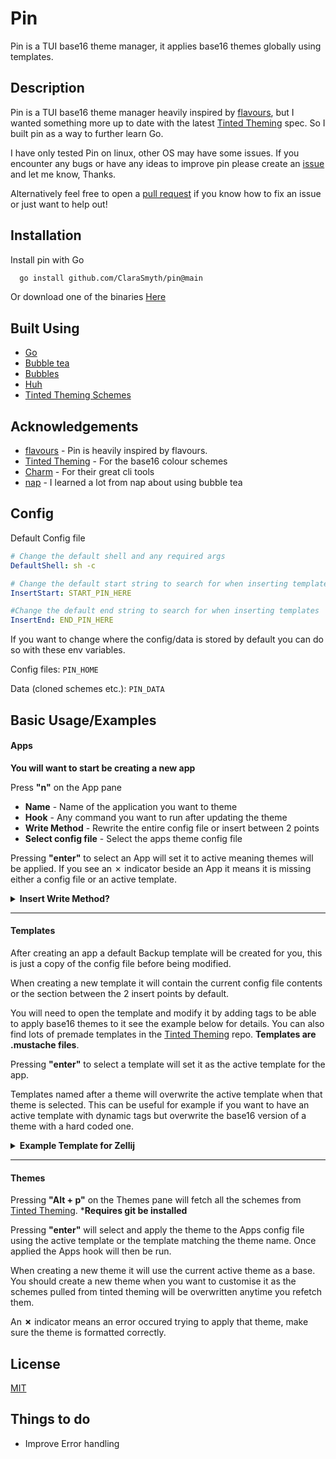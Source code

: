 # Pin

Pin is a TUI base16 theme manager, it applies base16 themes globally using templates.

## Description

Pin is a TUI base16 theme manager heavily inspired by [flavours](https://github.com/Misterio77/flavours), but I wanted something more up to date with the latest [Tinted Theming](https://github.com/tinted-theming) spec. So I built pin as a way to further learn Go.

I have only tested Pin on linux, other OS may have some issues. If you encounter any bugs or have any ideas to improve pin please create an [issue](https://github.com/ClaraSmyth/pin/issues) and let me know, Thanks.

Alternatively feel free to open a [pull request](https://github.com/ClaraSmyth/pin/pulls) if you know how to fix an issue or just want to help out!

## Installation

Install pin with Go

```bash
  go install github.com/ClaraSmyth/pin@main
```

Or download one of the binaries [Here](https://github.com/ClaraSmyth/pin/releases)

## Built Using

- [Go](https://go.dev/)
- [Bubble tea](https://github.com/charmbracelet/bubbletea)
- [Bubbles](https://github.com/charmbracelet/bubbles)
- [Huh](https://github.com/charmbracelet/huh) 
- [Tinted Theming Schemes](https://github.com/tinted-theming/schemes)

## Acknowledgements

- [flavours](https://github.com/Misterio77/flavours) - Pin is heavily inspired by flavours.
- [Tinted Theming](https://github.com/tinted-theming) - For the base16 colour schemes
- [Charm](https://charm.sh/) - For their great cli tools
- [nap](https://github.com/maaslalani/nap) - I learned a lot from nap about using bubble tea

## Config

Default Config file

```yaml
# Change the default shell and any required args
DefaultShell: sh -c

# Change the default start string to search for when inserting templates
InsertStart: START_PIN_HERE

#Change the default end string to search for when inserting templates
InsertEnd: END_PIN_HERE
```

If you want to change where the config/data is stored by default you can do so with these env variables.

Config files: `PIN_HOME`

Data (cloned schemes etc.): `PIN_DATA`


## Basic Usage/Examples

#### Apps

**You will want to start be creating a new app**

Press **"n"** on the App pane

- **Name** - Name of the application you want to theme
- **Hook** - Any command you want to run after updating the theme
- **Write Method** - Rewrite the entire config file or insert between 2 points
- **Select config file** - Select the apps theme config file

Pressing **"enter"** to select an App will set it to active meaning themes will be applied. If you see an ✗ indicator beside an App it means it is missing either a config file or an active template.

<details>
<summary><b>Insert Write Method?</b></summary>
    <br>
    
If you selected the insert write method you will want to wrap the lines where  you want the template to be inserted in 2 comments. The first must contain the text **"START_PIN_HERE"** and the second must contain **"END_PIN_HERE"**. These insert strings can be changed in the config if required.

**Example**
```
...
# START_PIN_HERE
Any lines you want pin to
overwrite with the template
# END_PIN_HERE
...
```
</details>

---

#### Templates

After creating an app a default Backup template will be created for you, this is just a copy of the config file before being modified.

When creating a new template it will contain the current config file contents or the section between the 2 insert points by default.

You will need to open the template and modify it by adding tags to be able to apply base16 themes to it see the example below for details. You can also find lots of premade templates in the [Tinted Theming](https://github.com/tinted-theming/home) repo. **Templates are .mustache files**.

Pressing **"enter"** to select a template will set it as the active template for the app.

Templates named after a theme will overwrite the active template when that theme is selected. This can be useful for example if you want to have an active template with dynamic tags but overwrite the base16 version of a theme with a hard coded one.
 
<details>
<summary><b>Example Template for Zellij</b></summary>
<br>
    
In this example the **{{base06-hex}}** tag will be replaced with the correct hex color when applying a theme.

```mustache
    themes {
        base16 {
            fg "#{{base06-hex}}"
            bg "#{{base02-hex}}"
            black "#{{base00-hex}}"
            red "#{{base08-hex}}"
            green "#{{base0D-hex}}"
            yellow "#{{base0B-hex}}"
            blue "#{{base0C-hex}}"
            magenta "#{{base0D-hex}}"
            cyan "#{{base0E-hex}}"
            white "#{{base06-hex}}"
            orange "#{{base0A-hex}}"
        }
    }
```
</details>

---

#### Themes 

Pressing **"Alt + p"** on the Themes pane will fetch all the schemes from [Tinted Theming](https://github.com/tinted-theming/home). ***Requires git be  installed**

Pressing **"enter"** will select and apply the theme to the Apps config file using the active template or the template matching the theme name. Once applied the Apps hook will then be run. 

When creating a new theme it will use the current active theme as a base. You should create a new theme when you want to customise it as the schemes pulled from tinted theming will be overwritten anytime you refetch them.

An **✗** indicator means an error occured trying to apply that theme, make sure the theme is formatted correctly. 


## License

[MIT](https://github.com/ClaraSmyth/pin/blob/main/LICENSE)


## Things to do

- Improve Error handling

